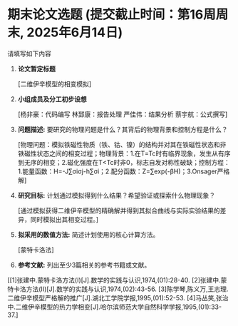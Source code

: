 # 期末论文选题 (提交截止时间：第16周周末, 2025年6月14日)

请填写如下内容

1. **论文暂定标题**
   
   [二维伊辛模型的相变模拟]

3. **小组成员及分工初步设想**
   
   [杨非豪：代码编写
   林郅康：报告处理
   严佳伟：结果分析
蔡宇航：公式撰写]

5. **问题描述:** 要研究的物理问题是什么？其背后的物理背景和控制方程是什么？
   
   [物理问题：模拟铁磁性物质（铁、钴、镍）的结构并对其在铁磁性状态和非铁磁性状态之间的相变过程；物理背景：1.在T=Tc时有临界现象，发生从有序到无序的相变；2.磁化强度在T<Tc时非0，标志自发对称性破缺；控制方程：1.能量函数：H=-J∑σiσj-h∑σi；2.配分函数：Z=∑exp(-βH)；3.Onsager严格解]

7. **研究目标:** 计划通过模拟得到什么结果？希望验证或探索什么物理现象？
   
   [通过模拟获得二维伊辛模型的精确解并得到其拟合曲线与实际实验结果的差异，同时模拟出其相变过程。]

9. **拟采用的数值方法:** 简述计划使用的核心计算方法。
    
   [蒙特卡洛法]

11. **参考文献:** 列出至少3篇相关的参考书籍或文献。
    
   [[1]张建中.蒙特卡洛方法(Ⅰ)[J].数学的实践与认识,1974,(01):28-40.
   [2]张建中.蒙特卡洛方法(Ⅱ)[J].数学的实践与认识,1974,(02):43-56.
   [3]陈学琴,陈义万,王志理.二维伊辛模型严格解的推广[J].湖北工学院学报,1995,(01):52-53.
   [4]马丛笑,张治中.二维伊辛模型的热力学相变[J].哈尔滨师范大学自然科学学报,1995,(01):33-37.]
